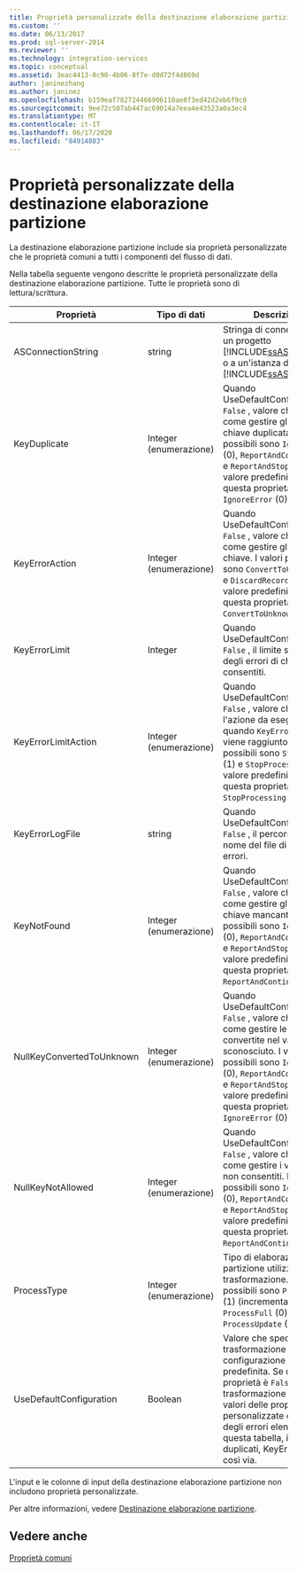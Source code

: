 ```yaml
---
title: Proprietà personalizzate della destinazione elaborazione partizione | Microsoft Docs
ms.custom: ''
ms.date: 06/13/2017
ms.prod: sql-server-2014
ms.reviewer: ''
ms.technology: integration-services
ms.topic: conceptual
ms.assetid: 3eac4413-0c90-4b06-8f7e-d0d72f4d869d
author: janinezhang
ms.author: janinez
ms.openlocfilehash: b159eaf782724466906110ae8f3ed42d2eb6f9c0
ms.sourcegitcommit: 9ee72c507ab447ac69014a7eea4e43523a0a3ec4
ms.translationtype: MT
ms.contentlocale: it-IT
ms.lasthandoff: 06/17/2020
ms.locfileid: "84914883"
---
```

# <a name="partition-processing-destination-custom-properties"></a>Proprietà personalizzate della destinazione elaborazione partizione
  La destinazione elaborazione partizione include sia proprietà personalizzate che le proprietà comuni a tutti i componenti del flusso di dati.  
  
 Nella tabella seguente vengono descritte le proprietà personalizzate della destinazione elaborazione partizione. Tutte le proprietà sono di lettura/scrittura.  
  
|Proprietà|Tipo di dati|Descrizione|  
|--------------|---------------|-----------------|  
|ASConnectionString|string|Stringa di connessione a un progetto [!INCLUDE[ssASnoversion](../../includes/ssasnoversion-md.md)] o a un'istanza di [!INCLUDE[ssASnoversion](../../includes/ssasnoversion-md.md)].|  
|KeyDuplicate|Integer (enumerazione)|Quando UseDefaultConfiguration è `False` , valore che indica come gestire gli errori di chiave duplicata. I valori possibili sono `IgnoreError` (0), `ReportAndContinue` (1) e `ReportAndStop` (2). Il valore predefinito di questa proprietà è `IgnoreError` (0).|  
|KeyErrorAction|Integer (enumerazione)|Quando UseDefaultConfiguration è `False` , valore che indica come gestire gli errori di chiave. I valori possibili sono `ConvertToUnknown` (0) e `DiscardRecord` (1). Il valore predefinito di questa proprietà è `ConvertToUnknown` (0).|  
|KeyErrorLimit|Integer|Quando UseDefaultConfiguration è `False` , il limite superiore degli errori di chiave consentiti.|  
|KeyErrorLimitAction|Integer (enumerazione)|Quando UseDefaultConfiguration è `False` , valore che indica l'azione da eseguire quando `KeyErrorLimit` viene raggiunto. I valori possibili sono `StopLogging` (1) e `StopProcessing` (0). Il valore predefinito di questa proprietà è `StopProcessing` (0).|  
|KeyErrorLogFile|string|Quando UseDefaultConfiguration è `False` , il percorso e il nome del file di log degli errori.|  
|KeyNotFound|Integer (enumerazione)|Quando UseDefaultConfiguration è `False` , valore che indica come gestire gli errori di chiave mancanti. I valori possibili sono `IgnoreError` (0), `ReportAndContinue` (1) e `ReportAndStop` (2). Il valore predefinito di questa proprietà è `ReportAndContinue` (1).|  
|NullKeyConvertedToUnknown|Integer (enumerazione)|Quando UseDefaultConfiguration è `False` , valore che indica come gestire le chiavi null convertite nel valore sconosciuto. I valori possibili sono `IgnoreError` (0), `ReportAndContinue` (1) e `ReportAndStop` (2). Il valore predefinito di questa proprietà è `IgnoreError` (0).|  
|NullKeyNotAllowed|Integer (enumerazione)|Quando UseDefaultConfiguration è `False` , valore che indica come gestire i valori null non consentiti. I valori possibili sono `IgnoreError` (0), `ReportAndContinue` (1) e `ReportAndStop` (2). Il valore predefinito di questa proprietà è `ReportAndContinue` (1).|  
|ProcessType|Integer (enumerazione)|Tipo di elaborazione della partizione utilizzata dalla trasformazione. I valori possibili sono `ProcessAdd` (1) (incrementale), `ProcessFull` (0) e `ProcessUpdate` (2).|  
|UseDefaultConfiguration|Boolean|Valore che specifica se la trasformazione utilizza la configurazione degli errori predefinita. Se questa proprietà è `False` , la trasformazione utilizza i valori delle proprietà personalizzate di gestione degli errori elencate in questa tabella, inclusi duplicati, KeyErrorAction e così via.|  
  
 L'input e le colonne di input della destinazione elaborazione partizione non includono proprietà personalizzate.  
  
 Per altre informazioni, vedere [Destinazione elaborazione partizione](partition-processing-destination.md).  
  
## <a name="see-also"></a>Vedere anche  
 [Proprietà comuni](../common-properties.md)  
  
  
